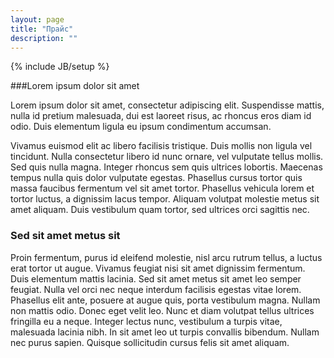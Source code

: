 ```yaml
---
layout: page
title: "Прайс"
description: ""
---
```

{% include JB/setup %}

###Lorem ipsum dolor sit amet
						
Lorem ipsum dolor sit amet, consectetur adipiscing elit. Suspendisse mattis, nulla id pretium malesuada, dui est laoreet risus, ac rhoncus eros diam id odio. Duis elementum ligula eu ipsum condimentum accumsan.

Vivamus euismod elit ac libero facilisis tristique. Duis mollis non ligula vel tincidunt. Nulla consectetur libero id nunc ornare, vel vulputate tellus mollis. Sed quis nulla magna. Integer rhoncus sem quis ultrices lobortis. Maecenas tempus nulla quis dolor vulputate egestas. Phasellus cursus tortor quis massa faucibus fermentum vel sit amet tortor. Phasellus vehicula lorem et tortor luctus, a dignissim lacus tempor. Aliquam volutpat molestie metus sit amet aliquam. Duis vestibulum quam tortor, sed ultrices orci sagittis nec.

### Sed sit amet metus sit
								
Proin fermentum, purus id eleifend molestie, nisl arcu rutrum tellus, a luctus erat tortor ut augue. Vivamus feugiat nisi sit amet dignissim fermentum. Duis elementum mattis lacinia. Sed sit amet metus sit amet leo semper feugiat. Nulla vel orci nec neque interdum facilisis egestas vitae lorem. Phasellus elit ante, posuere at augue quis, porta vestibulum magna. Nullam non mattis odio. Donec eget velit leo. Nunc et diam volutpat tellus ultrices fringilla eu a neque. Integer lectus nunc, vestibulum a turpis vitae, malesuada lacinia nibh. In sit amet leo ut turpis convallis bibendum. Nullam nec purus sapien. Quisque sollicitudin cursus felis sit amet aliquam.
							

